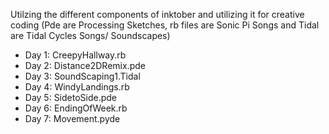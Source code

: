 Utilzing the different components of inktober and utilizing it for creative coding (Pde are Processing Sketches, rb files are Sonic Pi Songs and Tidal are Tidal Cycles Songs/ Soundscapes)


+ Day 1: CreepyHallway.rb	
+ Day 2: Distance2DRemix.pde
+ Day 3: SoundScaping1.Tidal
+ Day 4: WindyLandings.rb
+ Day 5: SidetoSide.pde
+ Day 6: EndingOfWeek.rb
+ Day 7: Movement.pyde
